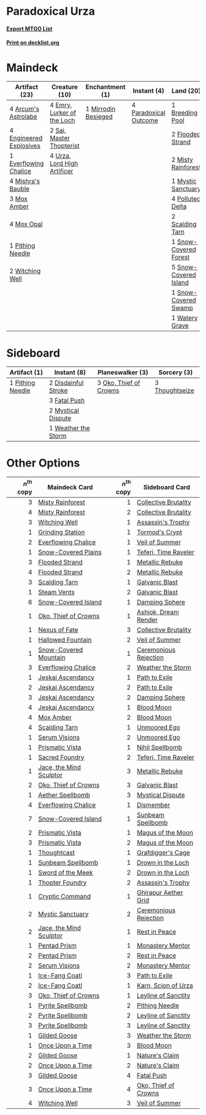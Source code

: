 # Paradoxical Urza

#### [Export MTGO List](../collection/Paradoxical%20Urza/Paradoxical%20Urza.txt)
#### [Print on decklist.org](http://decklist.org/?deckmain=4%09Arcum's%20Astrolabe%0A1%09Breeding%20Pool%0A4%09Emry,%20Lurker%20of%20the%20Loch%0A4%09Engineered%20Explosives%0A1%09Everflowing%20Chalice%0A2%09Flooded%20Strand%0A1%09Mirrodin%20Besieged%0A4%09Mishra's%20Bauble%0A2%09Misty%20Rainforest%0A3%09Mox%20Amber%0A4%09Mox%20Opal%0A1%09Mystic%20Sanctuary%0A4%09Paradoxical%20Outcome%0A1%09Pithing%20Needle%0A4%09Polluted%20Delta%0A2%09Saheeli,%20Sublime%20Artificer%0A2%09Sai,%20Master%20Thopterist%0A2%09Scalding%20Tarn%0A1%09Snow-Covered%20Forest%0A5%09Snow-Covered%20Island%0A1%09Snow-Covered%20Swamp%0A4%09Urza,%20Lord%20High%20Artificer%0A1%09Watery%20Grave%0A2%09Witching%20Well&deckside=2%09Disdainful%20Stroke%0A3%09Fatal%20Push%0A2%09Mystical%20Dispute%0A3%09Oko,%20Thief%20of%20Crowns%0A1%09Pithing%20Needle%0A3%09Thoughtseize%0A1%09Weather%20the%20Storm)
# Maindeck

|                                          Artifact (23)                                          |                                            Creature (10)                                             |                                       Enchantment (1)                                        |                                          Instant (4)                                           |                                           Land (20)                                            |                                           Planeswalker (2)                                            |
|-------------------------------------------------------------------------------------------------|------------------------------------------------------------------------------------------------------|----------------------------------------------------------------------------------------------|------------------------------------------------------------------------------------------------|------------------------------------------------------------------------------------------------|-------------------------------------------------------------------------------------------------------|
|4 [Arcum's Astrolabe](http://gatherer.wizards.com/Pages/Card/Details.aspx?multiverseid=464169)   |4 [Emry, Lurker of the Loch](http://gatherer.wizards.com/Pages/Card/Details.aspx?multiverseid=473005) |1 [Mirrodin Besieged](http://gatherer.wizards.com/Pages/Card/Details.aspx?multiverseid=464006)|4 [Paradoxical Outcome](http://gatherer.wizards.com/Pages/Card/Details.aspx?multiverseid=417633)|1 [Breeding Pool](http://gatherer.wizards.com/Pages/Card/Details.aspx?multiverseid=97088)       |2 [Saheeli, Sublime Artificer](http://gatherer.wizards.com/Pages/Card/Details.aspx?multiverseid=461161)|
|4 [Engineered Explosives](http://gatherer.wizards.com/Pages/Card/Details.aspx?multiverseid=50139)|2 [Sai, Master Thopterist](http://gatherer.wizards.com/Pages/Card/Details.aspx?multiverseid=447205)   |                                                                                              |                                                                                                |2 [Flooded Strand](http://gatherer.wizards.com/Pages/Card/Details.aspx?multiverseid=405098)     |                                                                                                       |
|1 [Everflowing Chalice](http://gatherer.wizards.com/Pages/Card/Details.aspx?multiverseid=220534) |4 [Urza, Lord High Artificer](http://gatherer.wizards.com/Pages/Card/Details.aspx?multiverseid=464024)|                                                                                              |                                                                                                |2 [Misty Rainforest](http://gatherer.wizards.com/Pages/Card/Details.aspx?multiverseid=405102)   |                                                                                                       |
|4 [Mishra's Bauble](http://gatherer.wizards.com/Pages/Card/Details.aspx?multiverseid=122122)     |                                                                                                      |                                                                                              |                                                                                                |1 [Mystic Sanctuary](http://gatherer.wizards.com/Pages/Card/Details.aspx?multiverseid=473209)   |                                                                                                       |
|3 [Mox Amber](http://gatherer.wizards.com/Pages/Card/Details.aspx?multiverseid=443112)           |                                                                                                      |                                                                                              |                                                                                                |4 [Polluted Delta](http://gatherer.wizards.com/Pages/Card/Details.aspx?multiverseid=405104)     |                                                                                                       |
|4 [Mox Opal](http://gatherer.wizards.com/Pages/Card/Details.aspx?multiverseid=397719)            |                                                                                                      |                                                                                              |                                                                                                |2 [Scalding Tarn](http://gatherer.wizards.com/Pages/Card/Details.aspx?multiverseid=405107)      |                                                                                                       |
|1 [Pithing Needle](http://gatherer.wizards.com/Pages/Card/Details.aspx?multiverseid=129526)      |                                                                                                      |                                                                                              |                                                                                                |1 [Snow-Covered Forest](http://gatherer.wizards.com/Pages/Card/Details.aspx?multiverseid=121192)|                                                                                                       |
|2 [Witching Well](http://gatherer.wizards.com/Pages/Card/Details.aspx?multiverseid=473036)       |                                                                                                      |                                                                                              |                                                                                                |5 [Snow-Covered Island](http://gatherer.wizards.com/Pages/Card/Details.aspx?multiverseid=121130)|                                                                                                       |
|                                                                                                 |                                                                                                      |                                                                                              |                                                                                                |1 [Snow-Covered Swamp](http://gatherer.wizards.com/Pages/Card/Details.aspx?multiverseid=121256) |                                                                                                       |
|                                                                                                 |                                                                                                      |                                                                                              |                                                                                                |1 [Watery Grave](http://gatherer.wizards.com/Pages/Card/Details.aspx?multiverseid=405114)       |                                                                                                       |


# Sideboard

|                                       Artifact (1)                                        |                                         Instant (8)                                          |                                        Planeswalker (3)                                         |                                       Sorcery (3)                                       |
|-------------------------------------------------------------------------------------------|----------------------------------------------------------------------------------------------|-------------------------------------------------------------------------------------------------|-----------------------------------------------------------------------------------------|
|1 [Pithing Needle](http://gatherer.wizards.com/Pages/Card/Details.aspx?multiverseid=129526)|2 [Disdainful Stroke](http://gatherer.wizards.com/Pages/Card/Details.aspx?multiverseid=420705)|3 [Oko, Thief of Crowns](http://gatherer.wizards.com/Pages/Card/Details.aspx?multiverseid=473159)|3 [Thoughtseize](http://gatherer.wizards.com/Pages/Card/Details.aspx?multiverseid=438676)|
|                                                                                           |3 [Fatal Push](http://gatherer.wizards.com/Pages/Card/Details.aspx?multiverseid=423724)       |                                                                                                 |                                                                                         |
|                                                                                           |2 [Mystical Dispute](http://gatherer.wizards.com/Pages/Card/Details.aspx?multiverseid=473020) |                                                                                                 |                                                                                         |
|                                                                                           |1 [Weather the Storm](http://gatherer.wizards.com/Pages/Card/Details.aspx?multiverseid=464140)|                                                                                                 |                                                                                         |


# Other Options

|*n*<sup>th</sup> copy|                                          Maindeck Card                                           |*n*<sup>th</sup> copy|                                         Sideboard Card                                         |
|--------------------:|--------------------------------------------------------------------------------------------------|--------------------:|------------------------------------------------------------------------------------------------|
|                    3|[Misty Rainforest](http://gatherer.wizards.com/Pages/Card/Details.aspx?multiverseid=405102)       |                    1|[Collective Brutality](http://gatherer.wizards.com/Pages/Card/Details.aspx?multiverseid=414380) |
|                    4|[Misty Rainforest](http://gatherer.wizards.com/Pages/Card/Details.aspx?multiverseid=405102)       |                    2|[Collective Brutality](http://gatherer.wizards.com/Pages/Card/Details.aspx?multiverseid=414380) |
|                    3|[Witching Well](http://gatherer.wizards.com/Pages/Card/Details.aspx?multiverseid=473036)          |                    1|[Assassin's Trophy](http://gatherer.wizards.com/Pages/Card/Details.aspx?multiverseid=452902)    |
|                    1|[Grinding Station](http://gatherer.wizards.com/Pages/Card/Details.aspx?multiverseid=51229)        |                    1|[Tormod's Crypt](http://gatherer.wizards.com/Pages/Card/Details.aspx?multiverseid=389723)       |
|                    2|[Everflowing Chalice](http://gatherer.wizards.com/Pages/Card/Details.aspx?multiverseid=220534)    |                    1|[Veil of Summer](http://gatherer.wizards.com/Pages/Card/Details.aspx?multiverseid=466952)       |
|                    1|[Snow-Covered Plains](http://gatherer.wizards.com/Pages/Card/Details.aspx?multiverseid=121267)    |                    1|[Teferi, Time Raveler](http://gatherer.wizards.com/Pages/Card/Details.aspx?multiverseid=461148) |
|                    3|[Flooded Strand](http://gatherer.wizards.com/Pages/Card/Details.aspx?multiverseid=405098)         |                    1|[Metallic Rebuke](http://gatherer.wizards.com/Pages/Card/Details.aspx?multiverseid=423706)      |
|                    4|[Flooded Strand](http://gatherer.wizards.com/Pages/Card/Details.aspx?multiverseid=405098)         |                    2|[Metallic Rebuke](http://gatherer.wizards.com/Pages/Card/Details.aspx?multiverseid=423706)      |
|                    3|[Scalding Tarn](http://gatherer.wizards.com/Pages/Card/Details.aspx?multiverseid=405107)          |                    1|[Galvanic Blast](http://gatherer.wizards.com/Pages/Card/Details.aspx?multiverseid=442781)       |
|                    1|[Steam Vents](http://gatherer.wizards.com/Pages/Card/Details.aspx?multiverseid=405109)            |                    2|[Galvanic Blast](http://gatherer.wizards.com/Pages/Card/Details.aspx?multiverseid=442781)       |
|                    6|[Snow-Covered Island](http://gatherer.wizards.com/Pages/Card/Details.aspx?multiverseid=121130)    |                    1|[Damping Sphere](http://gatherer.wizards.com/Pages/Card/Details.aspx?multiverseid=443101)       |
|                    1|[Oko, Thief of Crowns](http://gatherer.wizards.com/Pages/Card/Details.aspx?multiverseid=473159)   |                    1|[Ashiok, Dream Render](http://gatherer.wizards.com/Pages/Card/Details.aspx?multiverseid=461155) |
|                    1|[Nexus of Fate](http://gatherer.wizards.com/Pages/Card/Details.aspx?multiverseid=450253)          |                    3|[Collective Brutality](http://gatherer.wizards.com/Pages/Card/Details.aspx?multiverseid=414380) |
|                    1|[Hallowed Fountain](http://gatherer.wizards.com/Pages/Card/Details.aspx?multiverseid=97071)       |                    2|[Veil of Summer](http://gatherer.wizards.com/Pages/Card/Details.aspx?multiverseid=466952)       |
|                    1|[Snow-Covered Mountain](http://gatherer.wizards.com/Pages/Card/Details.aspx?multiverseid=121233)  |                    1|[Ceremonious Rejection](http://gatherer.wizards.com/Pages/Card/Details.aspx?multiverseid=417613)|
|                    3|[Everflowing Chalice](http://gatherer.wizards.com/Pages/Card/Details.aspx?multiverseid=220534)    |                    2|[Weather the Storm](http://gatherer.wizards.com/Pages/Card/Details.aspx?multiverseid=464140)    |
|                    1|[Jeskai Ascendancy](http://gatherer.wizards.com/Pages/Card/Details.aspx?multiverseid=386571)      |                    1|[Path to Exile](http://gatherer.wizards.com/Pages/Card/Details.aspx?multiverseid=220511)        |
|                    2|[Jeskai Ascendancy](http://gatherer.wizards.com/Pages/Card/Details.aspx?multiverseid=386571)      |                    2|[Path to Exile](http://gatherer.wizards.com/Pages/Card/Details.aspx?multiverseid=220511)        |
|                    3|[Jeskai Ascendancy](http://gatherer.wizards.com/Pages/Card/Details.aspx?multiverseid=386571)      |                    2|[Damping Sphere](http://gatherer.wizards.com/Pages/Card/Details.aspx?multiverseid=443101)       |
|                    4|[Jeskai Ascendancy](http://gatherer.wizards.com/Pages/Card/Details.aspx?multiverseid=386571)      |                    1|[Blood Moon](http://gatherer.wizards.com/Pages/Card/Details.aspx?multiverseid=45386)            |
|                    4|[Mox Amber](http://gatherer.wizards.com/Pages/Card/Details.aspx?multiverseid=443112)              |                    2|[Blood Moon](http://gatherer.wizards.com/Pages/Card/Details.aspx?multiverseid=45386)            |
|                    4|[Scalding Tarn](http://gatherer.wizards.com/Pages/Card/Details.aspx?multiverseid=405107)          |                    1|[Unmoored Ego](http://gatherer.wizards.com/Pages/Card/Details.aspx?multiverseid=452962)         |
|                    1|[Serum Visions](http://gatherer.wizards.com/Pages/Card/Details.aspx?multiverseid=50145)           |                    2|[Unmoored Ego](http://gatherer.wizards.com/Pages/Card/Details.aspx?multiverseid=452962)         |
|                    1|[Prismatic Vista](http://gatherer.wizards.com/Pages/Card/Details.aspx?multiverseid=464193)        |                    1|[Nihil Spellbomb](http://gatherer.wizards.com/Pages/Card/Details.aspx?multiverseid=442215)      |
|                    1|[Sacred Foundry](http://gatherer.wizards.com/Pages/Card/Details.aspx?multiverseid=405106)         |                    2|[Teferi, Time Raveler](http://gatherer.wizards.com/Pages/Card/Details.aspx?multiverseid=461148) |
|                    1|[Jace, the Mind Sculptor](http://gatherer.wizards.com/Pages/Card/Details.aspx?multiverseid=442051)|                    3|[Metallic Rebuke](http://gatherer.wizards.com/Pages/Card/Details.aspx?multiverseid=423706)      |
|                    2|[Oko, Thief of Crowns](http://gatherer.wizards.com/Pages/Card/Details.aspx?multiverseid=473159)   |                    3|[Galvanic Blast](http://gatherer.wizards.com/Pages/Card/Details.aspx?multiverseid=442781)       |
|                    1|[Aether Spellbomb](http://gatherer.wizards.com/Pages/Card/Details.aspx?multiverseid=220525)       |                    3|[Mystical Dispute](http://gatherer.wizards.com/Pages/Card/Details.aspx?multiverseid=473020)     |
|                    4|[Everflowing Chalice](http://gatherer.wizards.com/Pages/Card/Details.aspx?multiverseid=220534)    |                    1|[Dismember](http://gatherer.wizards.com/Pages/Card/Details.aspx?multiverseid=382182)            |
|                    7|[Snow-Covered Island](http://gatherer.wizards.com/Pages/Card/Details.aspx?multiverseid=121130)    |                    1|[Sunbeam Spellbomb](http://gatherer.wizards.com/Pages/Card/Details.aspx?multiverseid=48214)     |
|                    2|[Prismatic Vista](http://gatherer.wizards.com/Pages/Card/Details.aspx?multiverseid=464193)        |                    1|[Magus of the Moon](http://gatherer.wizards.com/Pages/Card/Details.aspx?multiverseid=136152)    |
|                    3|[Prismatic Vista](http://gatherer.wizards.com/Pages/Card/Details.aspx?multiverseid=464193)        |                    2|[Magus of the Moon](http://gatherer.wizards.com/Pages/Card/Details.aspx?multiverseid=136152)    |
|                    1|[Thoughtcast](http://gatherer.wizards.com/Pages/Card/Details.aspx?multiverseid=222732)            |                    1|[Grafdigger's Cage](http://gatherer.wizards.com/Pages/Card/Details.aspx?multiverseid=278452)    |
|                    1|[Sunbeam Spellbomb](http://gatherer.wizards.com/Pages/Card/Details.aspx?multiverseid=48214)       |                    1|[Drown in the Loch](http://gatherer.wizards.com/Pages/Card/Details.aspx?multiverseid=473150)    |
|                    1|[Sword of the Meek](http://gatherer.wizards.com/Pages/Card/Details.aspx?multiverseid=126215)      |                    2|[Drown in the Loch](http://gatherer.wizards.com/Pages/Card/Details.aspx?multiverseid=473150)    |
|                    1|[Thopter Foundry](http://gatherer.wizards.com/Pages/Card/Details.aspx?multiverseid=183017)        |                    2|[Assassin's Trophy](http://gatherer.wizards.com/Pages/Card/Details.aspx?multiverseid=452902)    |
|                    1|[Cryptic Command](http://gatherer.wizards.com/Pages/Card/Details.aspx?multiverseid=438614)        |                    1|[Ghirapur Aether Grid](http://gatherer.wizards.com/Pages/Card/Details.aspx?multiverseid=398517) |
|                    2|[Mystic Sanctuary](http://gatherer.wizards.com/Pages/Card/Details.aspx?multiverseid=473209)       |                    2|[Ceremonious Rejection](http://gatherer.wizards.com/Pages/Card/Details.aspx?multiverseid=417613)|
|                    2|[Jace, the Mind Sculptor](http://gatherer.wizards.com/Pages/Card/Details.aspx?multiverseid=442051)|                    1|[Rest in Peace](http://gatherer.wizards.com/Pages/Card/Details.aspx?multiverseid=442021)        |
|                    1|[Pentad Prism](http://gatherer.wizards.com/Pages/Card/Details.aspx?multiverseid=72860)            |                    1|[Monastery Mentor](http://gatherer.wizards.com/Pages/Card/Details.aspx?multiverseid=391883)     |
|                    2|[Pentad Prism](http://gatherer.wizards.com/Pages/Card/Details.aspx?multiverseid=72860)            |                    2|[Rest in Peace](http://gatherer.wizards.com/Pages/Card/Details.aspx?multiverseid=442021)        |
|                    2|[Serum Visions](http://gatherer.wizards.com/Pages/Card/Details.aspx?multiverseid=50145)           |                    2|[Monastery Mentor](http://gatherer.wizards.com/Pages/Card/Details.aspx?multiverseid=391883)     |
|                    1|[Ice-Fang Coatl](http://gatherer.wizards.com/Pages/Card/Details.aspx?multiverseid=464152)         |                    3|[Path to Exile](http://gatherer.wizards.com/Pages/Card/Details.aspx?multiverseid=220511)        |
|                    2|[Ice-Fang Coatl](http://gatherer.wizards.com/Pages/Card/Details.aspx?multiverseid=464152)         |                    1|[Karn, Scion of Urza](http://gatherer.wizards.com/Pages/Card/Details.aspx?multiverseid=442889)  |
|                    3|[Oko, Thief of Crowns](http://gatherer.wizards.com/Pages/Card/Details.aspx?multiverseid=473159)   |                    1|[Leyline of Sanctity](http://gatherer.wizards.com/Pages/Card/Details.aspx?multiverseid=204993)  |
|                    1|[Pyrite Spellbomb](http://gatherer.wizards.com/Pages/Card/Details.aspx?multiverseid=442796)       |                    2|[Pithing Needle](http://gatherer.wizards.com/Pages/Card/Details.aspx?multiverseid=129526)       |
|                    2|[Pyrite Spellbomb](http://gatherer.wizards.com/Pages/Card/Details.aspx?multiverseid=442796)       |                    2|[Leyline of Sanctity](http://gatherer.wizards.com/Pages/Card/Details.aspx?multiverseid=204993)  |
|                    3|[Pyrite Spellbomb](http://gatherer.wizards.com/Pages/Card/Details.aspx?multiverseid=442796)       |                    3|[Leyline of Sanctity](http://gatherer.wizards.com/Pages/Card/Details.aspx?multiverseid=204993)  |
|                    1|[Gilded Goose](http://gatherer.wizards.com/Pages/Card/Details.aspx?multiverseid=473122)           |                    3|[Weather the Storm](http://gatherer.wizards.com/Pages/Card/Details.aspx?multiverseid=464140)    |
|                    1|[Once Upon a Time](http://gatherer.wizards.com/Pages/Card/Details.aspx?multiverseid=473131)       |                    3|[Blood Moon](http://gatherer.wizards.com/Pages/Card/Details.aspx?multiverseid=45386)            |
|                    2|[Gilded Goose](http://gatherer.wizards.com/Pages/Card/Details.aspx?multiverseid=473122)           |                    1|[Nature's Claim](http://gatherer.wizards.com/Pages/Card/Details.aspx?multiverseid=382316)       |
|                    2|[Once Upon a Time](http://gatherer.wizards.com/Pages/Card/Details.aspx?multiverseid=473131)       |                    2|[Nature's Claim](http://gatherer.wizards.com/Pages/Card/Details.aspx?multiverseid=382316)       |
|                    3|[Gilded Goose](http://gatherer.wizards.com/Pages/Card/Details.aspx?multiverseid=473122)           |                    4|[Fatal Push](http://gatherer.wizards.com/Pages/Card/Details.aspx?multiverseid=423724)           |
|                    3|[Once Upon a Time](http://gatherer.wizards.com/Pages/Card/Details.aspx?multiverseid=473131)       |                    4|[Oko, Thief of Crowns](http://gatherer.wizards.com/Pages/Card/Details.aspx?multiverseid=473159) |
|                    4|[Witching Well](http://gatherer.wizards.com/Pages/Card/Details.aspx?multiverseid=473036)          |                    3|[Veil of Summer](http://gatherer.wizards.com/Pages/Card/Details.aspx?multiverseid=466952)       |

